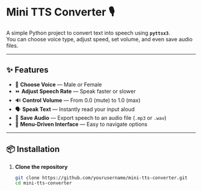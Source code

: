 # Mini TTS Converter 🎙️

A simple Python project to convert text into speech using **`pyttsx3`**.  
You can choose voice type, adjust speed, set volume, and even save audio files.

---

## ✨ Features
- 🎤 **Choose Voice** — Male or Female
- ⏩ **Adjust Speech Rate** — Speak faster or slower
- 🔊 **Control Volume** — From 0.0 (mute) to 1.0 (max)
- 🗣 **Speak Text** — Instantly read your input aloud
- 💾 **Save Audio** — Export speech to an audio file (`.mp3` or `.wav`)
- 📜 **Menu-Driven Interface** — Easy to navigate options

---

## 📦 Installation
1. **Clone the repository**
   ```bash
   git clone https://github.com/yourusername/mini-tts-converter.git
   cd mini-tts-converter

